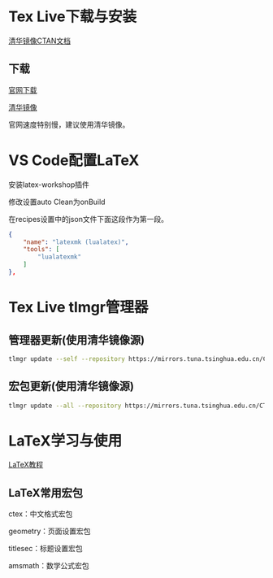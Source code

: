 # Tex Live下载与安装

[清华镜像CTAN文档](https://mirrors.tuna.tsinghua.edu.cn/help/CTAN/)

## 下载

[官网下载](https://www.tug.org/texlive/acquire-netinstall.html)

[清华镜像](https://mirrors.tuna.tsinghua.edu.cn/CTAN/systems/texlive/Images/)

官网速度特别慢，建议使用清华镜像。

# VS Code配置LaTeX

安装latex-workshop插件

修改设置auto Clean为onBuild

在recipes设置中的json文件下面这段作为第一段。

```json
{
    "name": "latexmk (lualatex)",
    "tools": [
        "lualatexmk"
    ]
},       
```

# Tex Live tlmgr管理器

## 管理器更新(使用清华镜像源)

```bash
tlmgr update --self --repository https://mirrors.tuna.tsinghua.edu.cn/CTAN/systems/texlive/tlnet
```

## 宏包更新(使用清华镜像源)

```bash
tlmgr update --all --repository https://mirrors.tuna.tsinghua.edu.cn/CTAN/systems/texlive/tlnet
```

# LaTeX学习与使用

[LaTeX教程](https://www.latexstudio.net/LearnLaTeX/)

## LaTeX常用宏包

ctex：中文格式宏包

geometry：页面设置宏包

titlesec：标题设置宏包

amsmath：数学公式宏包